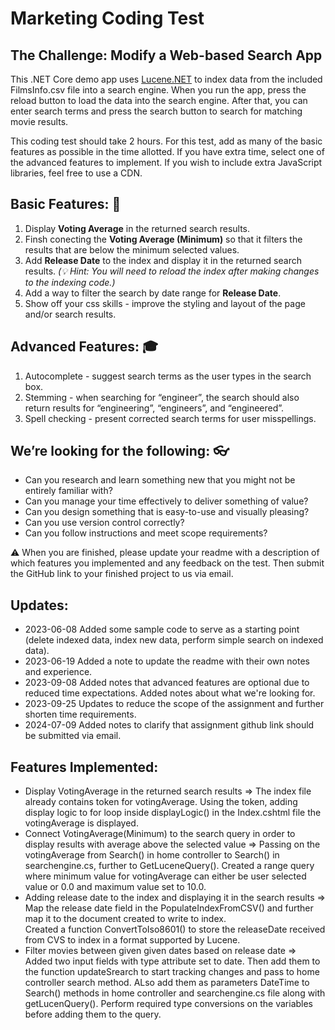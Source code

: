 # Marketing Coding Test #
## The Challenge: Modify a Web-based Search App ##

This .NET Core demo app uses [Lucene.NET](https://lucenenet.apache.org/) to index data from the included FilmsInfo.csv file into a search engine. When you run the app, press the reload button to load the data into the search engine. After that, you can enter search terms and press the search button to search for matching movie results. 

This coding test should take 2 hours. For this test, add as many of the basic features as possible in the time allotted. If you have extra time, select one of the advanced features to implement. If you wish to include extra JavaScript libraries, feel free to use a CDN.

## Basic Features: :seedling: ##
1. Display **Voting Average** in the returned search results.
2. Finsh conecting the **Voting Average (Minimum)** so that it filters the results that are below the minimum selected values. 
1. Add **Release Date** to the index and display it in the returned search results. _(:bulb: Hint: You will need to reload the index after making changes to the indexing code.)_
1. Add a way to filter the search by date range for **Release Date**.
1. Show off your css skills - improve the styling and layout of the page and/or search results. 

## Advanced Features: :mortar_board: ##
1. Autocomplete  - suggest search terms as the user types in the search box.
1. Stemming - when searching for “engineer”, the search should also return results for “engineering”, “engineers”, and “engineered”.
1. Spell checking - present corrected search terms for user misspellings.

## We’re looking for the following: :eyeglasses: ##

- Can you research and learn something new that you might not be entirely familiar with?
- Can you manage your time effectively to deliver something of value? 
- Can you design something that is easy-to-use and visually pleasing?
- Can you use version control correctly?
- Can you follow instructions and meet scope requirements?

:warning: When you are finished, please update your readme with a description of which features you implemented and any feedback on the test. Then submit the GitHub link to your finished project to us via email. 

## Updates: ##
- 2023-06-08 Added some sample code to serve as a starting point (delete indexed data, index new data, perform simple search on indexed data).
- 2023-06-19 Added a note to update the readme with their own notes and experience.
- 2023-09-08 Added notes that advanced features are optional due to reduced time expectations. Added notes about what we're looking for.
- 2023-09-25 Updates to reduce the scope of the assignment and further shorten time requirements.
- 2024-07-09 Added notes to clarify that assignment github link should be submitted via email.

## Features Implemented: ##
- Display VotingAverage in the returned search results => The index file already contains token for votingAverage. Using the token, adding display logic to for loop inside displayLogic() in the Index.cshtml file
  the votingAverage is displayed.
- Connect VotingAverage(Minimum) to the search query in order to display results with average above the selected value => Passing on the votingAverage from Search() in home controller to Search() in searchengine.cs, further to 
  GetLuceneQuery(). Created a range query where minimum value for votingAverage can either be user selected value or 0.0 and maximum value set to 10.0.
- Adding release date to the index and displaying it in the search results => Map the release date field in the PopulateIndexFromCSV() and further map it to the document created to write to index.					
  Created a function ConvertToIso8601() to store the releaseDate received from CVS to index in a format supported by Lucene. 
- Filter movies between given given dates based on release date => Added two input fields with type attribute set to date. Then add them to the function updateSrearch to start tracking changes and pass to 
  home controller search method. ALso add them as parameters DateTime to Search() methods in home controller and searchengine.cs file along with getLucenQuery(). Perform required type conversions on the variables
  before adding them to the query. 

